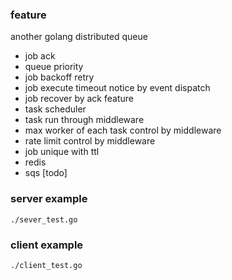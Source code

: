 ### feature

another golang distributed queue

- job ack
- queue priority
- job backoff retry
- job execute timeout notice by event dispatch
- job recover by ack feature
- task scheduler
- task run through middleware
- max worker of each task control by middleware
- rate limit control by middleware
- job unique with ttl
- redis
- sqs [todo]

### server example

```
./sever_test.go
```

### client example

```
./client_test.go
```
